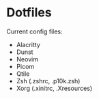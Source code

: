 # Dotfiles

Current config files:

- Alacritty
- Dunst
- Neovim
- Picom
- Qtile
- Zsh (.zshrc, .p10k.zsh)
- Xorg (.xinitrc, .Xresources)

